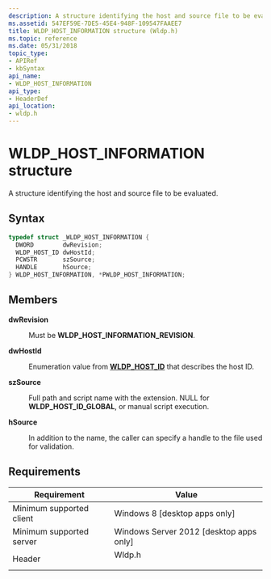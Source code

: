 ```yaml
---
description: A structure identifying the host and source file to be evaluated.
ms.assetid: 547EF59E-7DE5-45E4-948F-109547FAAEE7
title: WLDP_HOST_INFORMATION structure (Wldp.h)
ms.topic: reference
ms.date: 05/31/2018
topic_type: 
- APIRef
- kbSyntax
api_name: 
- WLDP_HOST_INFORMATION
api_type: 
- HeaderDef
api_location: 
- wldp.h
---
```


# WLDP\_HOST\_INFORMATION structure

A structure identifying the host and source file to be evaluated.

## Syntax


```C++
typedef struct _WLDP_HOST_INFORMATION {
  DWORD        dwRevision;
  WLDP_HOST_ID dwHostId;
  PCWSTR       szSource;
  HANDLE       hSource;
} WLDP_HOST_INFORMATION, *PWLDP_HOST_INFORMATION;
```



## Members

<dl> <dt>

**dwRevision**
</dt> <dd>

Must be **WLDP\_HOST\_INFORMATION\_REVISION**.

</dd> <dt>

**dwHostId**
</dt> <dd>

Enumeration value from [**WLDP\_HOST\_ID**](wldp-host-id.md) that describes the host ID.

</dd> <dt>

**szSource**
</dt> <dd>

Full path and script name with the extension. NULL for **WLDP\_HOST\_ID\_GLOBAL**, or manual script execution.

</dd> <dt>

**hSource**
</dt> <dd>

In addition to the name, the caller can specify a handle to the file used for validation.

</dd> </dl>

## Requirements



| Requirement | Value |
|-------------------------------------|-----------------------------------------------------------------------------------|
| Minimum supported client<br/> | Windows 8 \[desktop apps only\]<br/>                                        |
| Minimum supported server<br/> | Windows Server 2012 \[desktop apps only\]<br/>                              |
| Header<br/>                   | <dl> <dt>Wldp.h</dt> </dl> |



 

 




